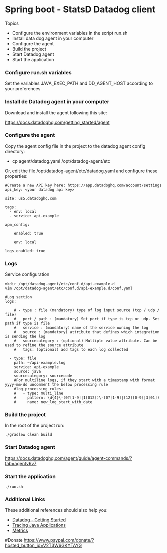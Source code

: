 # Spring boot - StatsD Datadog client
Topics

* Configure the environment variables in the script run.sh
* Install data dog agent in your computer
* Configure the agent
* Build the project
* Start Datadog agent
* Start the application

### Configure run.sh variables
Set the variables JAVA_EXEC_PATH and DD_AGENT_HOST according to your preferences

### Install de Datadog agent in your computer
Download and install the agent following this site:

https://docs.datadoghq.com/getting_started/agent

### Configure the agent
Copy the agent config file in the project to the datadog agent config directory:
- cp agent/datadog.yaml /opt/datadog-agent/etc

Or, edit the file /opt/datadog-agent/etc/datadog.yaml and  configure these properties:
```
#Create a new API key here: https://app.datadoghq.com/account/settings
api_key: <your datadog api key>

site: us5.datadoghq.com

tags:
  - env: local
  - service: api-example

apm_config:
    
    enabled: true
    
    env: local

logs_enabled: true
```

### Logs
Service configuration
```
mkdir /opt/datadog-agent/etc/conf.d/api-example.d
vim /opt/datadog-agent/etc/conf.d/api-example.d/conf.yaml
```

```
#Log section
logs:

    # - type : file (mandatory) type of log input source (tcp / udp / file)
    #   port / path : (mandatory) Set port if type is tcp or udp. Set path if type is file
    #   service : (mandatory) name of the service owning the log
    #   source : (mandatory) attribute that defines which integration is sending the log
    #   sourcecategory : (optional) Multiple value attribute. Can be used to refine the source attribute
    #   tags: (optional) add tags to each log collected

  - type: file
    path: ~/api-example.log
    service: api-example
    source: java
    sourcecategory: sourcecode
    #For multiline logs, if they start with a timestamp with format yyyy-mm-dd uncomment the below processing rule
    #log_processing_rules:
    #   - type: multi_line
    #     pattern: \d{4}\-(0?[1-9]|1[012])\-(0?[1-9]|[12][0-9]|3[01])
    #     name: new_log_start_with_date
```

### Build the project
In the root of the project run:
```
./gradlew clean build
```
### Start Datadog agent
https://docs.datadoghq.com/agent/guide/agent-commands/?tab=agentv6v7

### Start the application
```
./run.sh
```
### Additional Links
These additional references should also help you:

* [Datadog - Getting Started](https://docs.datadoghq.com/getting_started)
* [Tracing Java Applications](https://docs.datadoghq.com/tracing/trace_collection/dd_libraries/java/?code-lang=java&tab=containers)
* [Metrics](https://docs.datadoghq.com/api/latest/metrics/#submit-metrics)

#Donate
https://www.paypal.com/donate/?hosted_button_id=V2T3W6GKYTAYG
